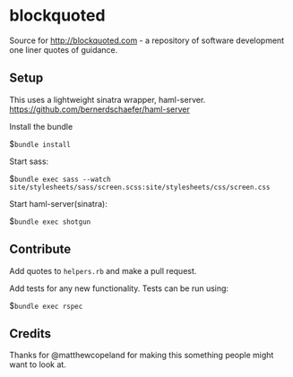 blockquoted
===========================

Source for http://blockquoted.com - a repository of software development one liner quotes of guidance.

## Setup

This uses a lightweight sinatra wrapper, haml-server. https://github.com/bernerdschaefer/haml-server


Install the bundle

$`bundle install`


Start sass:

$`bundle exec sass --watch site/stylesheets/sass/screen.scss:site/stylesheets/css/screen.css`


Start haml-server(sinatra):

$`bundle exec shotgun`


## Contribute

Add quotes to `helpers.rb` and make a pull request.

Add tests for any new functionality. Tests can be run using:

$`bundle exec rspec`

## Credits

Thanks for @matthewcopeland for making this something people might want to look at.
